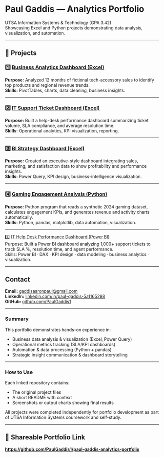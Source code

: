 #  Paul Gaddis — Analytics Portfolio  
UTSA Information Systems & Technology (GPA 3.42)  
Showcasing Excel and Python projects demonstrating data analysis, visualization, and automation.

---

## 🔹 Projects

### 1️⃣ [Business Analytics Dashboard (Excel)](https://github.com/PaulGaddis1/business-analytics-dashboard)
**Purpose:** Analyzed 12 months of fictional tech-accessory sales to identify top products and regional revenue trends.  
**Skills:** PivotTables, charts, data cleaning, business insights.

---

### 2️⃣ [IT Support Ticket Dashboard (Excel)](https://github.com/PaulGaddis1/it-support-ticket-dashboard)
**Purpose:** Built a help-desk performance dashboard summarizing ticket volume, SLA compliance, and average resolution time.  
**Skills:** Operational analytics, KPI visualization, reporting.

---

### 3️⃣ [BI Strategy Dashboard (Excel)](https://github.com/PaulGaddis1/bi-strategy-dashboard)
**Purpose:** Created an executive-style dashboard integrating sales, marketing, and satisfaction data to show profitability and performance insights.  
**Skills:** Power Query, KPI design, business-intelligence visualization.

---

### 4️⃣ [Gaming Engagement Analysis (Python)](https://github.com/PaulGaddis1/gaming-engagement-analysis)
**Purpose:** Python program that reads a synthetic 2024 gaming dataset, calculates engagement KPIs, and generates revenue and activity charts automatically.  
**Skills:** Python, pandas, matplotlib, data automation, visualization.

---

5️⃣ [IT Help Desk Performance Dashboard (Power BI)](https://github.com/PaulGaddis1/Paul_Gaddis_IT_HelpDesk_SLA_Dashboard)  
Purpose: Built a Power BI dashboard analyzing 1,000+ support tickets to track SLA %, resolution time, and agent performance.  
Skills: Power BI · DAX · KPI design · data modeling · business analytics · visualization.

---

##  Contact  
**Email:** gaddisaaronpaul@gmail.com  
**LinkedIn:** [linkedin.com/in/paul-gaddis-5a1165298](https://linkedin.com/in/paul-gaddis-5a1165298)  
**GitHub:** [github.com/PaulGaddis1](https://github.com/PaulGaddis1)

---

###  Summary
This portfolio demonstrates hands-on experience in:  
- Business data analysis & visualization (Excel, Power Query)  
- Operational metrics tracking (SLA/KPI dashboards)  
- Automation & data processing (Python + pandas)  
- Strategic insight communication & dashboard storytelling  

---

###  How to Use
Each linked repository contains:  
- The original project files  
- A short README with context  
- Screenshots or output charts showing final results  

All projects were completed independently for portfolio development as part of UTSA Information Systems coursework and self-study.

---

## 🔗 Shareable Portfolio Link  
 **https://github.com/PaulGaddis1/paul-gaddis-analytics-portfolio**
